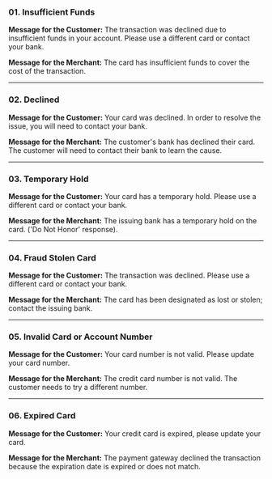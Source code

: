 ### 01. Insufficient Funds	

**Message for the Customer:** The transaction was declined due to insufficient funds in your account. Please use a different card or contact your bank.	

**Message for the Merchant:** The card has insufficient funds to cover the cost of the transaction.

---

### 02. Declined	

**Message for the Customer:** Your card was declined. In order to resolve the issue, you will need to contact your bank.	

**Message for the Merchant:** The customer's bank has declined their card. The customer will need to contact their bank to learn the cause.

---

### 03. Temporary Hold	

**Message for the Customer:** Your card has a temporary hold. Please use a different card or contact your bank.	

**Message for the Merchant:** The issuing bank has a temporary hold on the card. ('Do Not Honor' response).

---

### 04. Fraud Stolen Card	

**Message for the Customer:** The transaction was declined. Please use a different card or contact your bank.	

**Message for the Merchant:** The card has been designated as lost or stolen; contact the issuing bank.

---

### 05. Invalid Card or Account Number	

**Message for the Customer:** Your card number is not valid. Please update your card number.	

**Message for the Merchant:** The credit card number is not valid. The customer needs to try a different number.

---

### 06. Expired Card	

**Message for the Customer:** Your credit card is expired, please update your card.	

**Message for the Merchant:** The payment gateway declined the transaction because the expiration date is expired or does not match.

